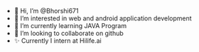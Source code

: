 - 👋 Hi, I’m @Bhorshi671
- 👀 I’m interested in web and android application development
- 🌱 I’m currently learning JAVA Program
- 💞️ I’m looking to collaborate on github
- ✨ Currently I intern at Hilife.ai

<!---
Bhorshi671/Bhorshi671 is a ✨ special ✨ repository because its `README.md` (this file) appears on your GitHub profile.
You can click the Preview link to take a look at your changes.
--->

